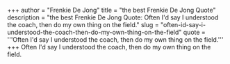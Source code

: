 +++
author = "Frenkie De Jong"
title = "the best Frenkie De Jong Quote"
description = "the best Frenkie De Jong Quote: Often I'd say I understood the coach, then do my own thing on the field."
slug = "often-id-say-i-understood-the-coach-then-do-my-own-thing-on-the-field"
quote = '''Often I'd say I understood the coach, then do my own thing on the field.'''
+++
Often I'd say I understood the coach, then do my own thing on the field.
